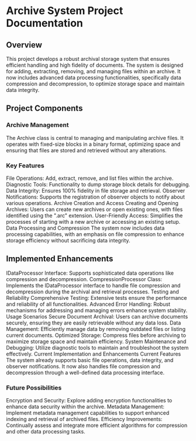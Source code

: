 # Archive System Project Documentation
## Overview
This project develops a robust archival storage system that ensures efficient handling and high fidelity of documents. The system is designed for adding, extracting, removing, and managing files within an archive. It now includes advanced data processing functionalities, specifically data compression and decompression, to optimize storage space and maintain data integrity.

## Project Components
### Archive Management
The Archive class is central to managing and manipulating archive files. It operates with fixed-size blocks in a binary format, optimizing space and ensuring that files are stored and retrieved without any alterations.

### Key Features
File Operations: Add, extract, remove, and list files within the archive.
Diagnostic Tools: Functionality to dump storage block details for debugging.
Data Integrity: Ensures 100% fidelity in file storage and retrieval.
Observer Notifications: Supports the registration of observer objects to notify about various operations.
Archive Creation and Access
Creating and Opening Archives: Users can create new archives or open existing ones, with files identified using the ".arc" extension.
User-Friendly Access: Simplifies the processes of starting with a new archive or accessing an existing setup.
Data Processing and Compression
The system now includes data processing capabilities, with an emphasis on file compression to enhance storage efficiency without sacrificing data integrity.

## Implemented Enhancements
IDataProcessor Interface: Supports sophisticated data operations like compression and decompression.
CompressionProcessor Class: Implements the IDataProcessor interface to handle file compression and decompression during the archival and retrieval processes.
Testing and Reliability
Comprehensive Testing: Extensive tests ensure the performance and reliability of all functionalities.
Advanced Error Handling: Robust mechanisms for addressing and managing errors enhance system stability.
Usage Scenarios
Secure Document Archival: Users can archive documents securely, ensuring they are easily retrievable without any data loss.
Data Management: Efficiently manage data by removing outdated files or listing current documents.
Optimized Storage: Compress files before archiving to maximize storage space and maintain efficiency.
System Maintenance and Debugging: Utilize diagnostic tools to maintain and troubleshoot the system effectively.
Current Implementation and Enhancements
Current Features
The system already supports basic file operations, data integrity, and observer notifications. It now also handles file compression and decompression through a well-defined data processing interface.

### Future Possibilities
Encryption and Security: Explore adding encryption functionalities to enhance data security within the archive.
Metadata Management: Implement metadata management capabilities to support enhanced indexing and retrieval of archived files.
Efficiency Improvements: Continually assess and integrate more efficient algorithms for compression and other data processing tasks.
